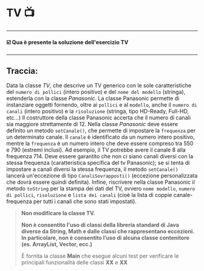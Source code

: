 # TV 📺
-- -
#### ☑️ Qua è presente la soluzione dell'esercizio TV
-- -
## Traccia:
Data la classe *TV*, che descrive un TV generico con le sole caratteristiche
del `numero di pollici` (intero positivo) e del `nome del modello` (stringa),
estenderla con la classe *Panasonic*.
La classe Panasonic permette di instanziare oggetti fornendo, oltre ai `pollici`
e al `modello`, anche il `numero di canali` (intero positivo) e la `risoluzione` (stringa, tipo HD-Ready, Full-HD, etc...)
Il costruttore della classe Panasonic accerta che il numero di canali sia maggiore strettamente di 12.
Nella classe *Panasonic* deve essere definito un metodo `setCanale()`, che permette di impostare la `frequenza` per un determinato canale.
Il `canale` è identificato da un numero intero positivo, mentre la `frequenza` è un numero intero che deve essere compreso tra
550 e 790 (estremi inclusi).
Ad esempio, il TV potrebbe avere il canale 8 alla frequenza 714.
Deve essere garantito che non ci siano canali diversi con la stessa frequenza (caratteristica specifica del tv Panasonic);
se si tenta di impostare a canali diversi la stessa frequenza, il metodo `setCanale()` lancerà un'eccezione di tipo `CanaliSovrapposti()`
(eccezione personalizzata che dovrà essere quindi definita).
Infine, riscrivere nella classe Panasonic il metodo `toString` per la stampa dei dati del TV, ovvero `nome modello`, `numero di pollici`,
`risoluzione` e `lista dei canali` (cioè la lista di coppie canale-frequenza per tutti i canali che sono stati impostati).

>**Non modificare la classe TV.**
>
>**Non è consentito l'uso di classi della libreria standard di Java diverse da String, Math e dalle classi che rappresentano eccezioni. In particolare, non è consentito
>l’uso di alcuna classe contenitore (es. ArrayList, Vector, ecc.)**
>
>È fornita la classe **Main** che esegue alcuni test per verificare le principali
>funzionalità delle classi **XX** e **XX**